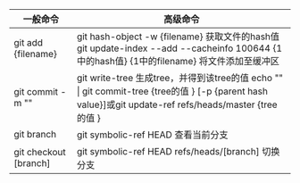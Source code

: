| 一般命令              | 高级命令                                                     |
| --------------------- | ------------------------------------------------------------ |
| git add {filename}    | git hash-object -w {filename} 获取文件的hash值 git update-index --add --cacheinfo 100644 {1中的hash值} {1中的filename} 将文件添加至缓冲区 |
| git commit -m ""      | git write-tree 生成tree，并得到该tree的值 echo "" \| git commit-tree {tree的值 } [-p {parent hash value}]或git update-ref refs/heads/master {tree的值 } |
| git branch            | git symbolic-ref HEAD 查看当前分支                           |
| git checkout [branch] | git symbolic-ref HEAD refs/heads/[branch] 切换分支           |